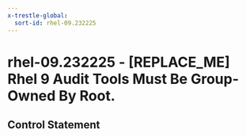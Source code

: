 ```yaml
---
x-trestle-global:
  sort-id: rhel-09.232225
---
```


# rhel-09.232225 - \[REPLACE_ME\] Rhel 9 Audit Tools Must Be Group-Owned By Root.

## Control Statement
